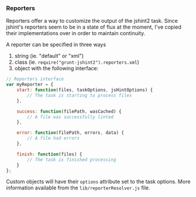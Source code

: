 ### Reporters

Reporters offer a way to customize the output of the jshint2 task.  Since jshint's 
reporters seem to be in a state of flux at the moment, I've copied their implementations
over in order to maintain continuity.

A reporter can be specified in three ways

1. string (ie. "default" or "xml")
2. class (ie. `require("grunt-jshint2").reporters.xml`)
3. object with the following interface:

```javascript
// Reporters interface
var myReporter = {
	start: function(files, taskOptions, jsHintOptions) { 
        // The task is starting to process files
    },

    success: function(filePath, wasCached) {
        // A file was successfully linted
    },

    error: function(filePath, errors, data) {
        // A file had errors
    },

    finish: function(files) {	
    	// The task is finished processing
    }
};
```

Custom objects will have their `options` attribute set to the task options.  More information available from the `lib/reporterResolver.js` file.
